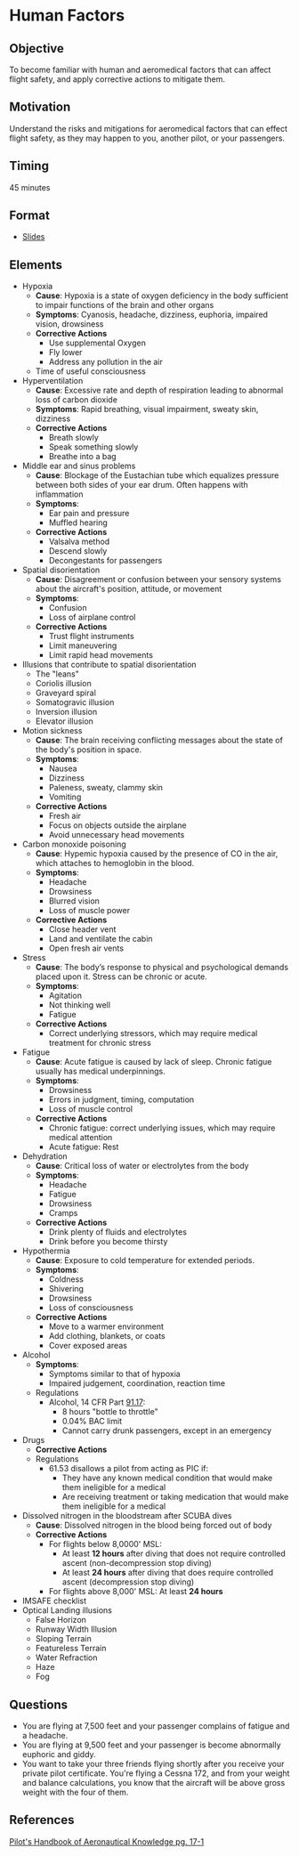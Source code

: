 # Human Factors

## Objective

To become familiar with human and aeromedical factors that can affect flight safety, and apply corrective actions to mitigate them.

## Motivation

Understand the risks and mitigations for aeromedical factors that can effect flight safety, as they may happen to you, another pilot, or your passengers.

## Timing

45 minutes

## Format

- [Slides](/slides/human-factors.pdf)

## Elements

- Hypoxia
  - **Cause**: Hypoxia is a state of oxygen deficiency in the body sufficient to impair functions of the brain and other organs
  - **Symptoms**: Cyanosis, headache, dizziness, euphoria, impaired vision, drowsiness
  - **Corrective Actions**
    - Use supplemental Oxygen
    - Fly lower
    - Address any pollution in the air
  - Time of useful consciousness
- Hyperventilation
  - **Cause**: Excessive rate and depth of respiration leading to abnormal loss of carbon dioxide
  - **Symptoms**: Rapid breathing, visual impairment, sweaty skin, dizziness
  - **Corrective Actions**
    - Breath slowly
    - Speak something slowly
    - Breathe into a bag
- Middle ear and sinus problems
  - **Cause**: Blockage of the Eustachian tube which equalizes pressure between both sides of your ear drum. Often happens with inflammation
  - **Symptoms**:
    - Ear pain and pressure
    - Muffled hearing
  - **Corrective Actions**
    - Valsalva method
    - Descend slowly
    - Decongestants for passengers
- Spatial disorientation
  - **Cause**: Disagreement or confusion between your sensory systems about the aircraft's position, attitude, or movement
  - **Symptoms**:
    - Confusion
    - Loss of airplane control
  - **Corrective Actions**
    - Trust flight instruments
    - Limit maneuvering
    - Limit rapid head movements
- Illusions that contribute to spatial disorientation
  - The "leans"
  - Coriolis illusion
  - Graveyard spiral
  - Somatogravic illusion
  - Inversion illusion
  - Elevator illusion
- Motion sickness
  - **Cause**: The brain receiving conflicting messages about the state of the body's position in space.
  - **Symptoms**:
    - Nausea
    - Dizziness
    - Paleness, sweaty, clammy skin
    - Vomiting
  - **Corrective Actions**
    - Fresh air
    - Focus on objects outside the airplane
    - Avoid unnecessary head movements
- Carbon monoxide poisoning
  - **Cause**: Hypemic hypoxia caused by the presence of CO in the air, which attaches to hemoglobin in the blood.
  - **Symptoms**:
    - Headache
    - Drowsiness
    - Blurred vision
    - Loss of muscle power
  - **Corrective Actions**
    - Close header vent
    - Land and ventilate the cabin
    - Open fresh air vents
- Stress
  - **Cause**: The body’s response to physical and psychological demands placed upon it. Stress can be chronic or acute.
  - **Symptoms**:
    - Agitation
    - Not thinking well
    - Fatigue
  - **Corrective Actions**
    - Correct underlying stressors, which may require medical treatment for chronic stress
- Fatigue
  - **Cause**: Acute fatigue is caused by lack of sleep. Chronic fatigue usually has medical underpinnings.
  - **Symptoms**:
    - Drowsiness
    - Errors in judgment, timing, computation
    - Loss of muscle control
  - **Corrective Actions**
    - Chronic fatigue: correct underlying issues, which may require medical attention
    - Acute fatigue: Rest
- Dehydration
  - **Cause**: Critical loss of water or electrolytes from the body
  - **Symptoms**:
    - Headache
    - Fatigue
    - Drowsiness
    - Cramps
  - **Corrective Actions**
    - Drink plenty of fluids and electrolytes
    - Drink before you become thirsty
- Hypothermia
  - **Cause**: Exposure to cold temperature for extended periods.
  - **Symptoms**:
    - Coldness
    - Shivering
    - Drowsiness
    - Loss of consciousness
  - **Corrective Actions**
    - Move to a warmer environment
    - Add clothing, blankets, or coats
    - Cover exposed areas
- Alcohol
  - **Symptoms**:
    - Symptoms similar to that of hypoxia
    - Impaired judgement, coordination, reaction time
  - Regulations
    - Alcohol, 14 CFR Part [91.17](/_references/14-CFR/91.17):
      - 8 hours "bottle to throttle"
      - 0.04% BAC limit
      - Cannot carry drunk passengers, except in an emergency
- Drugs
  - **Corrective Actions**
  - Regulations
    - 61.53 disallows a pilot from acting as PIC if:
      - They have any known medical condition that would make them ineligible for a medical
      - Are receiving treatment or taking medication that would make them ineligible for a medical
- Dissolved nitrogen in the bloodstream after SCUBA dives
  - **Cause**: Dissolved nitrogen in the blood being forced out of body
  - **Corrective Actions**
    - For flights below 8,0000' MSL:
      - At least **12 hours** after diving that does not require controlled ascent (non-decompression stop diving)
      - At least **24 hours** after diving that does require controlled ascent (decompression stop diving)
    - For flights above 8,000' MSL: At least **24 hours**
- IMSAFE checklist
- Optical Landing illusions
  - False Horizon
  - Runway Width Illusion
  - Sloping Terrain
  - Featureless Terrain
  - Water Refraction
  - Haze
  - Fog

## Questions

- You are flying at 7,500 feet and your passenger complains of fatigue and a headache.
- You are flying at 9,500 feet and your passenger is become abnormally euphoric and giddy.
- You want to take your three friends flying shortly after you receive your private pilot certificate. You're flying a Cessna 172, and from your weight and balance calculations, you know that the aircraft will be above gross weight with the four of them.

## References

[Pilot's Handbook of Aeronautical Knowledge pg. 17-1](/_references/PHAK/17-1)
